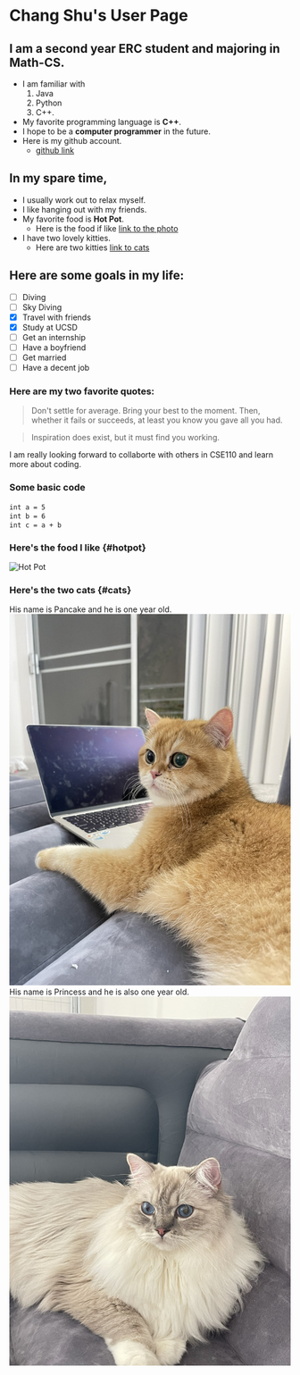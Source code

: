 # Chang Shu's User Page

## I am a second year ERC student and majoring in Math-CS.

- I am familiar with 
  1. Java
  2. Python
  3. C++.
- My favorite programming language is **C++**.
- I hope to be a **computer programmer** in the future.
- Here is my github account.
  - [github link](https://github.com/Cathyyyyy123)


## In my spare time,
- I usually work out to relax myself.
- I like hanging out with my friends.
- My favorite food is **Hot Pot**. 
  - Here is the food if like [link to the photo](#hotpot)
- I have two lovely kitties. 
  - Here are two kitties [link to cats](#cats)

## Here are some goals in my life:
- [ ] Diving
- [ ] Sky Diving
- [x] Travel with friends
- [x] Study at UCSD
- [ ] Get an internship
- [ ] Have a boyfriend
- [ ] Get married
- [ ] Have a decent job

### Here are my two favorite quotes:

> Don't settle for average. Bring your best to the moment. Then, whether it fails or succeeds, at least you know you gave all you had.

> Inspiration does exist, but it must find you working.


I am really looking forward to collaborte with others in CSE110 and learn more about coding.


### Some basic code
```
int a = 5
int b = 6
int c = a + b
```

### Here's the food I like {#hotpot}
![Hot Pot](https://asianinspirations.com.au/wp-content/uploads/2018/07/R01293_Mala-Hot-Pot.jpg)


### Here's the two cats {#cats}
His name is Pancake and he is one year old.
![Pancake](CSE110-LAB1/../IMG_2927.jpg)
His name is Princess and he is also one year old.
![Princess](CSE110-LAB1/../IMG_2928.jpg)